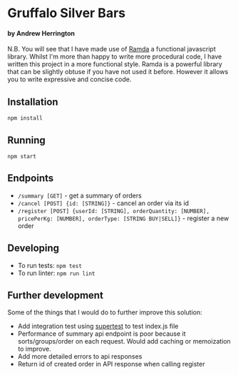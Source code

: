 # Gruffalo Silver Bars
#### by Andrew Herrington

N.B. You will see that I have made use of [Ramda](http://ramdajs.com/) a functional javascript library. Whilst I'm more than happy to write more procedural code, I have written this project in a more functional style. Ramda is a powerful library that can be slightly obtuse if you have not used it before. However it allows you to write expressive and concise code.

## Installation
`npm install`

## Running
`npm start`

## Endpoints

- `/summary [GET]` - get a summary of orders
- `/cancel [POST] {id: [STRING]}` - cancel an order via its id
- `/register [POST] {userId: [STRING], orderQuantity: [NUMBER], pricePerKg: [NUMBER], orderType: [STRING BUY|SELL]}` - register a new order

## Developing
- To run tests: `npm test`
- To run linter: `npm run lint`

## Further development

Some of the things that I would do to further improve this solution:

- Add integration test using [supertest](https://github.com/visionmedia/supertest) to test index.js file
- Performance of summary api endpoint is poor because it sorts/groups/order on each request. Would add caching or memoization to improve.
- Add more detailed errors to api responses
- Return id of created order in API response when calling register